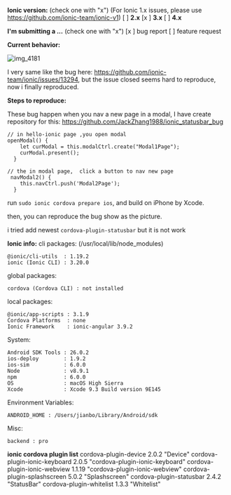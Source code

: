 <!-- Before submitting an issue, please consult our troubleshooting guide (http://ionicframework.com/docs/troubleshooting/) and developer resources (http://ionicframework.com/docs/developer-resources/) -->

<!-- Please make sure you are posting an issue pertaining to the Ionic Framework. If you are having an issue with the Ionic Pro services (Ionic View, Ionic Deploy, etc.) please consult the Ionic Pro support portal (http://support.ionicjs.com) -->

**Ionic version:**  (check one with "x")
(For Ionic 1.x issues, please use https://github.com/ionic-team/ionic-v1)
[ ] **2.x**
[x ] **3.x**
[ ] **4.x**

**I'm submitting a ...**  (check one with "x")
[x ] bug report
[ ] feature request

<!-- Please do not submit support requests or "How to" questions here. Instead, please use one of these channels: https://forum.ionicframework.com/ or http://ionicworldwide.herokuapp.com/ -->

**Current behavior:**
<!-- Describe how the bug manifests. -->
![img_4181](https://user-images.githubusercontent.com/1697710/39391151-a422e75a-4ad1-11e8-86aa-e0694515deff.PNG)

I very same like the bug here: https://github.com/ionic-team/ionic/issues/13294, but the issue closed seems hard to reproduce, now i finally reproduced.

**Steps to reproduce:**
<!--  Please explain the steps required to duplicate the issue, especially if you are able to provide a sample application. -->

These bug happen when you nav a new page in a modal,  I have create repository for this: https://github.com/JackZhang1988/ionic_statusbar_bug


```
// in hello-ionic page ,you open modal
openModal() {
    let curModal = this.modalCtrl.create("Modal1Page");
    curModal.present();
  }

// the in modal page,  click a button to nav new page
 navModal2() {
    this.navCtrl.push('Modal2Page');
  }
```

run `sudo ionic cordova prepare ios`, and build on iPhone by Xcode.

then, you can reproduce the bug show as the picture.

i tried add newest `cordova-plugin-statusbar` but it is not work

**Ionic info:**
cli packages: (/usr/local/lib/node_modules)

    @ionic/cli-utils  : 1.19.2
    ionic (Ionic CLI) : 3.20.0

global packages:

    cordova (Cordova CLI) : not installed

local packages:

    @ionic/app-scripts : 3.1.9
    Cordova Platforms  : none
    Ionic Framework    : ionic-angular 3.9.2

System:

    Android SDK Tools : 26.0.2
    ios-deploy        : 1.9.2
    ios-sim           : 6.0.0
    Node              : v8.9.1
    npm               : 6.0.0
    OS                : macOS High Sierra
    Xcode             : Xcode 9.3 Build version 9E145

Environment Variables:

    ANDROID_HOME : /Users/jianbo/Library/Android/sdk

Misc:

    backend : pro


**ionic cordova plugin list**
cordova-plugin-device 2.0.2 "Device"
cordova-plugin-ionic-keyboard 2.0.5 "cordova-plugin-ionic-keyboard"
cordova-plugin-ionic-webview 1.1.19 "cordova-plugin-ionic-webview"
cordova-plugin-splashscreen 5.0.2 "Splashscreen"
cordova-plugin-statusbar 2.4.2 "StatusBar"
cordova-plugin-whitelist 1.3.3 "Whitelist"
